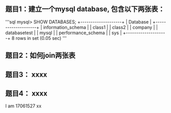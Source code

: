 ## 题目1：建立一个mysql database, 包含以下两张表：
'''sql
mysql> SHOW DATABASES;
+--------------------+
| Database           |
+--------------------+
| information_schema |
| class1             |
| class2             |
| company            |
| databasetest       |
| mysql              |
| performance_schema |
| sys                |
+--------------------+
8 rows in set (0.05 sec)
'''

## 题目2：如何join两张表

## 题目3： xxxx

## 题目4： xxxx
I am 17061527
xx

